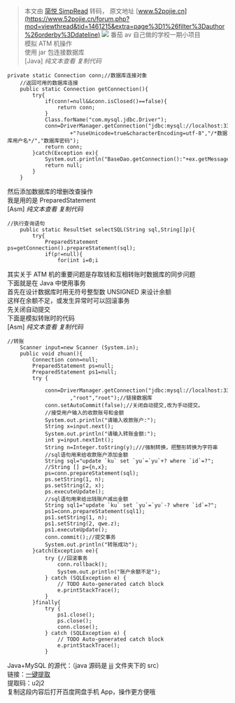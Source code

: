 > 本文由 [简悦 SimpRead](http://ksria.com/simpread/) 转码， 原文地址 [www.52pojie.cn](https://www.52pojie.cn/forum.php?mod=viewthread&tid=1461215&extra=page%3D1%26filter%3Dauthor%26orderby%3Ddateline) ![](https://www.52pojie.cn/uc_server/images/noavatar_middle.gif) 番茄 av  自己做的学校一期小项目  
模拟 ATM 机操作  
使用 jar 包连接数据库  
[Java] _纯文本查看_ _复制代码_

```
private static Connection conn;//数据库连接对象
    //返回可用的数据库连接
    public static Connection getConnection(){
        try{
            if(conn!=null&&conn.isClosed()==false){
                return conn;
            }
            Class.forName("com.mysql.jdbc.Driver");
            conn=DriverManager.getConnection("jdbc:mysql://localhost:3306/ATM"
                    +"?useUnicode=true&characterEncoding=utf-8","/*数据库用户名*/","数据库密码");
            return conn;
        }catch(Exception ex){
            System.out.println("BaseDao.getConnection():"+ex.getMessage());
            return null;
        }
    }
```

然后添加数据库的增删改查操作  
我是用的是 PreparedStatement  
[Asm] _纯文本查看_ _复制代码_

```
//执行查询语句
    public static ResultSet selectSQL(String sql,String[]p){
        try{
            PreparedStatement ps=getConnection().prepareStatement(sql);
            if(p!=null){
                for(int i=0;i
```

其实关于 ATM 机的重要问题是存取钱和互相转账时数据库的同步问题  
下面就是在 Java 中使用事务  
首先在设计数据库时用无符号整型数 UNSIGNED 来设计余额  
这样在余额不足，或发生异常时可以回滚事务  
先关闭自动提交  
下面是模拟转账时的代码  
[Asm] _纯文本查看_ _复制代码_

```
//转账
    Scanner input=new Scanner (System.in);
    public void zhuan(){
        Connection conn=null;
        PreparedStatement ps=null;
        PreparedStatement ps1=null;
        try {
 
            conn=DriverManager.getConnection("jdbc:mysql://localhost:3306/ATM"
                    ,"root","root");//链接数据库
            conn.setAutoCommit(false);//关闭自动提交,改为手动提交。
            //接受用户输入的收款账号和金额
            System.out.println("请输入收款账户:");
            String x=input.next();
            System.out.println("请输入转账金额:");
            int y=input.nextInt();
            String n=Integer.toString(y);///强制转换，把整形转换为字符串
            //sql语句用来给收款账户添加金额
            String sql="update `ku` set `yu`=`yu`+? where `id`=?";
            //String [] p={n,x};
            ps=conn.prepareStatement(sql);
            ps.setString(1, n);
            ps.setString(2, x);
            ps.executeUpdate();
            //sql语句用来给出钱账户减出金额
            String sql1="update `ku` set `yu`=`yu`-? where `id`=?";
            ps1=conn.prepareStatement(sql1);
            ps1.setString(1, n);
            ps1.setString(2, qwe.z);
            ps1.executeUpdate();
            conn.commit();//提交事务
            System.out.println("转账成功");
        }catch(Exception ee){
            try {//回滚事务
                conn.rollback();
                System.out.println("账户余额不足");
            } catch (SQLException e) {
                // TODO Auto-generated catch block
                e.printStackTrace();
            }
        }finally{
            try {
                ps1.close();
                ps.close();
                conn.close();
            } catch (SQLException e) {
                // TODO Auto-generated catch block
                e.printStackTrace();
            }
```

Java+MySQL 的源代：（java 源码是 jjj 文件夹下的 src）  
链接：[一键提取](https://pan.baidu.com/s/11zN7aAJ2q3xb8JltxPWuXg#u2j2)  
提取码：u2j2  
复制这段内容后打开百度网盘手机 App，操作更方便哦